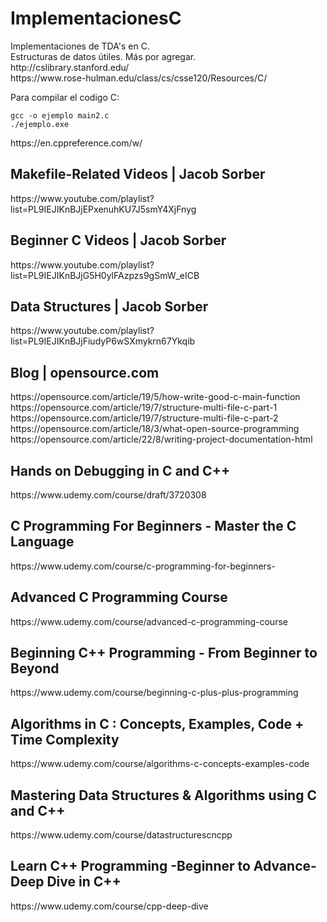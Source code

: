 <h1>ImplementacionesC</h1>
<p>
Implementaciones de TDA's en C. <br>
Estructuras de datos útiles. Más por agregar. <br>
http://cslibrary.stanford.edu/  <br>
https://www.rose-hulman.edu/class/cs/csse120/Resources/C/
</p>

Para compilar el codigo C: 
```
gcc -o ejemplo main2.c 
./ejemplo.exe
```
<p>
https://en.cppreference.com/w/
</p>
<h2>Makefile-Related Videos | Jacob Sorber</h2>
<p>
https://www.youtube.com/playlist?list=PL9IEJIKnBJjEPxenuhKU7J5smY4XjFnyg
</p>
<h2>Beginner C Videos | Jacob Sorber</h2>
<p>
https://www.youtube.com/playlist?list=PL9IEJIKnBJjG5H0ylFAzpzs9gSmW_eICB
</p>
<h2>Data Structures | Jacob Sorber</h2>
<p>
https://www.youtube.com/playlist?list=PL9IEJIKnBJjFiudyP6wSXmykrn67Ykqib
</p>

<h2>Blog | opensource.com</h2>
<p>
https://opensource.com/article/19/5/how-write-good-c-main-function <br>
https://opensource.com/article/19/7/structure-multi-file-c-part-1 <br>
https://opensource.com/article/19/7/structure-multi-file-c-part-2 <br>
https://opensource.com/article/18/3/what-open-source-programming <br>
https://opensource.com/article/22/8/writing-project-documentation-html <br>
</p>

<h2>Hands on Debugging in C and C++</h2>
<p>https://www.udemy.com/course/draft/3720308</p>
<h2>C Programming For Beginners - Master the C Language</h2>
<p>https://www.udemy.com/course/c-programming-for-beginners-</p>
<h2>Advanced C Programming Course</h2>
<p>https://www.udemy.com/course/advanced-c-programming-course</p>
<h2>Beginning C++ Programming - From Beginner to Beyond</h2>
<p>https://www.udemy.com/course/beginning-c-plus-plus-programming</p>
<h2>Algorithms in C : Concepts, Examples, Code + Time Complexity</h2>
<p>https://www.udemy.com/course/algorithms-c-concepts-examples-code</p>
<h2>Mastering Data Structures & Algorithms using C and C++</h2>
<p>https://www.udemy.com/course/datastructurescncpp</p>
<h2>Learn C++ Programming -Beginner to Advance- Deep Dive in C++</h2>
<p>https://www.udemy.com/course/cpp-deep-dive</p>
